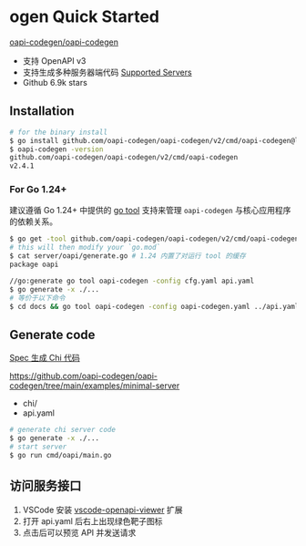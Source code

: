 # ogen Quick Started

[oapi-codegen/oapi-codegen](https://github.com/oapi-codegen/oapi-codegen)

- 支持 OpenAPI v3
- 支持生成多种服务器端代码 [Supported Servers](https://github.com/oapi-codegen/oapi-codegen?tab=readme-ov-file#generating-server-side-boilerplate)
- Github 6.9k stars

## Installation

```bash
# for the binary install
$ go install github.com/oapi-codegen/oapi-codegen/v2/cmd/oapi-codegen@latest
$ oapi-codegen -version
github.com/oapi-codegen/oapi-codegen/v2/cmd/oapi-codegen
v2.4.1
```

### For Go 1.24+

建议遵循 Go 1.24+ 中提供的 [go tool](https://www.jvt.me/posts/2025/01/27/go-tools-124/) 支持来管理 `oapi-codegen` 与核心应用程序的依赖关系。

```bash
$ go get -tool github.com/oapi-codegen/oapi-codegen/v2/cmd/oapi-codegen@latest
# this will then modify your `go.mod`
$ cat server/oapi/generate.go # 1.24 内置了对运行 tool 的缓存
package oapi

//go:generate go tool oapi-codegen -config cfg.yaml api.yaml
$ go generate -x ./...
# 等价于以下命令
$ cd docs && go tool oapi-codegen -config oapi-codegen.yaml ../api.yaml && cd -
```

## Generate code

[Spec 生成 Chi 代码](https://github.com/oapi-codegen/oapi-codegen?tab=readme-ov-file#chi)

<https://github.com/oapi-codegen/oapi-codegen/tree/main/examples/minimal-server>

- chi/
- api.yaml

```bash
# generate chi server code
$ go generate -x ./...
# start server
$ go run cmd/oapi/main.go
```

## 访问服务接口

1. VSCode 安装 [vscode-openapi-viewer](https://marketplace.visualstudio.com/items?itemName=AndrewButson.vscode-openapi-viewer) 扩展
2. 打开 api.yaml 后右上出现绿色靶子图标
3. 点击后可以预览 API 并发送请求
